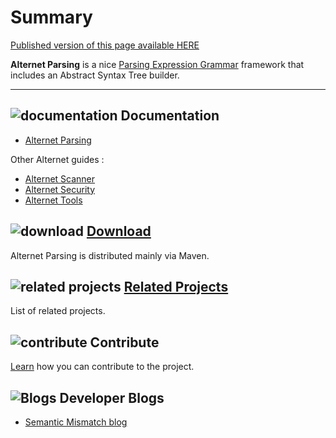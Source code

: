 # Summary

<div class="nopub">
<a href="http://alternet.ml/alternet-libs/parsing/index.html">
Published version of this page available HERE</a></div>

**Alternet Parsing** is a nice [Parsing Expression Grammar](https://en.wikipedia.org/wiki/Parsing_expression_grammar) framework that includes an Abstract Syntax Tree builder.

---

## ![documentation](../images/docs.png) Documentation

* [Alternet Parsing](parsing.html)

Other Alternet guides :

* [Alternet Scanner](../scanner/scanner.html)
* [Alternet Security](../security/security.html)
* [Alternet Tools](../tools/tools.html)

## ![download](../images/download.png) [Download](../download.html)

Alternet Parsing is distributed mainly via Maven.

## ![related projects](../images/connect.png) [Related Projects](../related.html)

List of related projects.


## ![contribute](../images/settings.png) Contribute

[Learn](../contribute.html) how you can contribute to the project.

## ![Blogs](../images/blog2.png) Developer Blogs

* [Semantic Mismatch blog](http://semantic-mismatch.blogspot.fr/)

